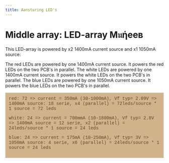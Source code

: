 ```yaml
---
title: Aansturing LED's
---
```


# Middle array: LED-array M𝔲ήeeв

This LED-array is powered by x2 1400mA current source and x1 1050mA source:

The red LEDs are powered by one 1400mA current source. It powers the red LEDs on the two PCB's in parallel.
The white LEDs are powered by one 1400mA current source. It powers the white LEDs on the two PCB's in parallel.
The blue LEDs are powered by one 1050mA current source. It powers the blue LEDs on the two PCB's in parallel.




<div style="border: 1px solid #ccc; padding: 10px; background-color: #D2B48C;">
    <span style="color: #654321; font-family: Courier;">
 red: 72 => current = 350mA (30-1000mA), Vf typ= 2.09V 
    => 1400mA source: 18 serie, x4 (parallel) = 72leds/source * 1 source = 72 leds

white: 24 => current = 700mmA (10-1800mA), Vf typ= 2.8V
    => 1400mA source = 12 serie, x2 (parallel) = 24leds/source * 1 source = 24 leds

blue: 24 => current = 175mA (10-250mA), Vf typ= 3V
    => 1050mA source: 4 serie, x6 (parallel) = 24leds/source * 1 source = 24 leds
<span>
